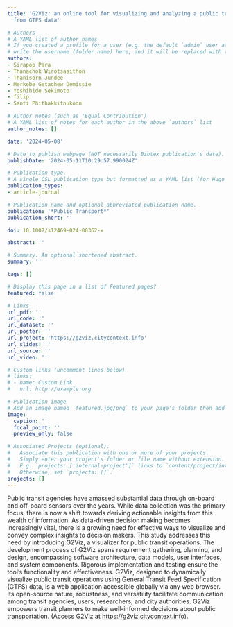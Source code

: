 ```yaml
---
title: 'G2Viz: an online tool for visualizing and analyzing a public transit system
  from GTFS data'

# Authors
# A YAML list of author names
# If you created a profile for a user (e.g. the default `admin` user at `content/authors/admin/`), 
# write the username (folder name) here, and it will be replaced with their full name and linked to their profile.
authors:
- Sirapop Para
- Thanachok Wirotsasithon
- Thanisorn Jundee
- Merkebe Getachew Demissie
- Yoshihide Sekimoto
- filip
- Santi Phithakkitnukoon

# Author notes (such as 'Equal Contribution')
# A YAML list of notes for each author in the above `authors` list
author_notes: []

date: '2024-05-08'

# Date to publish webpage (NOT necessarily Bibtex publication's date).
publishDate: '2024-05-11T10:29:57.990024Z'

# Publication type.
# A single CSL publication type but formatted as a YAML list (for Hugo requirements).
publication_types:
- article-journal

# Publication name and optional abbreviated publication name.
publication: '*Public Transport*'
publication_short: ''

doi: 10.1007/s12469-024-00362-x

abstract: ''

# Summary. An optional shortened abstract.
summary: ''

tags: []

# Display this page in a list of Featured pages?
featured: false

# Links
url_pdf: ''
url_code: ''
url_dataset: ''
url_poster: ''
url_project: 'https://g2viz.citycontext.info'
url_slides: ''
url_source: ''
url_video: ''

# Custom links (uncomment lines below)
# links:
# - name: Custom Link
#   url: http://example.org

# Publication image
# Add an image named `featured.jpg/png` to your page's folder then add a caption below.
image:
  caption: ''
  focal_point: ''
  preview_only: false

# Associated Projects (optional).
#   Associate this publication with one or more of your projects.
#   Simply enter your project's folder or file name without extension.
#   E.g. `projects: ['internal-project']` links to `content/project/internal-project/index.md`.
#   Otherwise, set `projects: []`.
projects: []
---
```


Public transit agencies have amassed substantial data through on-board and off-board sensors over the years. While data collection was the primary focus, there is now a shift towards deriving actionable insights from this wealth of information. As data-driven decision making becomes increasingly vital, there is a growing need for effective ways to visualize and convey complex insights to decision makers. This study addresses this need by introducing G2Viz, a visualizer for public transit operations. The development process of G2Viz spans requirement gathering, planning, and design, encompassing software architecture, data models, user interfaces, and system components. Rigorous implementation and testing ensure the tool’s functionality and effectiveness. G2Viz, designed to dynamically visualize public transit operations using General Transit Feed Specification (GTFS) data, is a web application accessible globally via any web browser. Its open-source nature, robustness, and versatility facilitate communication among transit agencies, users, researchers, and city authorities. G2Viz empowers transit planners to make well-informed decisions about public transportation. (Access G2Viz at https://g2viz.citycontext.info).

